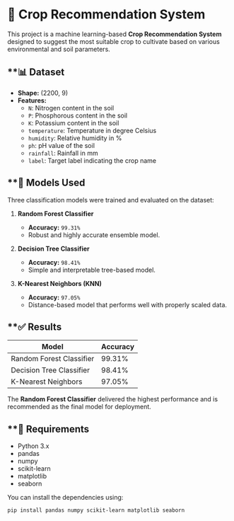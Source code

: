 # 🌾 Crop Recommendation System

This project is a machine learning-based **Crop Recommendation System** designed to suggest the most suitable crop to cultivate based on various environmental and soil parameters.

## **📊 Dataset

- **Shape:** (2200, 9)
- **Features:**
  - `N`: Nitrogen content in the soil
  - `P`: Phosphorous content in the soil
  - `K`: Potassium content in the soil
  - `temperature`: Temperature in degree Celsius
  - `humidity`: Relative humidity in %
  - `ph`: pH value of the soil
  - `rainfall`: Rainfall in mm
  - `label`: Target label indicating the crop name

## **🤖 Models Used

Three classification models were trained and evaluated on the dataset:

1. **Random Forest Classifier**
   - **Accuracy:** `99.31%`
   - Robust and highly accurate ensemble model.

2. **Decision Tree Classifier**
   - **Accuracy:** `98.41%`
   - Simple and interpretable tree-based model.

3. **K-Nearest Neighbors (KNN)**
   - **Accuracy:** `97.05%`
   - Distance-based model that performs well with properly scaled data.

## **✅ Results

| Model                   | Accuracy       |
|------------------------|----------------|
| Random Forest Classifier | 99.31%        |
| Decision Tree Classifier | 98.41%        |
| K-Nearest Neighbors      | 97.05%        |

The **Random Forest Classifier** delivered the highest performance and is recommended as the final model for deployment.

## **📌 Requirements

- Python 3.x
- pandas
- numpy
- scikit-learn
- matplotlib
- seaborn

You can install the dependencies using:

```bash
pip install pandas numpy scikit-learn matplotlib seaborn

